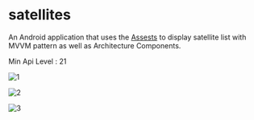 # satellites

An Android application that uses the [Assests](https://github.com/mgx1905/satellites/tree/master/app/src/main/assets) to display satellite list with MVVM pattern as well as Architecture Components.

Min Api Level : 21

![1](https://user-images.githubusercontent.com/48036550/147614602-9fdb1949-b47e-4e1a-b80c-55d20bb0e244.png)

![2](https://user-images.githubusercontent.com/48036550/147614610-67caacf2-51ea-4661-848d-7c7b4c5b5a0c.png)

![3](https://user-images.githubusercontent.com/48036550/147614612-60ed933a-cbec-4296-8177-426bd3d157a3.gif)
